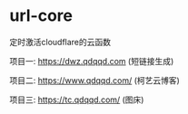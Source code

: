 # url-core
定时激活cloudflare的云函数

项目一: https://dwz.qdqqd.com (短链接生成)

项目二: https://www.qdqqd.com/ (柯艺云博客)

项目三: https://tc.qdqqd.com/ (图床)
